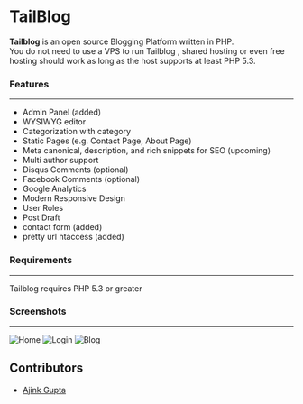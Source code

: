 # TailBlog
**Tailblog** is an open source   Blogging Platform  written in PHP.  
You do not need to use a VPS to run Tailblog , shared hosting or even free hosting should work as long as the host supports at least PHP 5.3.


### Features
---------
- Admin Panel (added)
- WYSIWYG editor 
- Categorization with category 
- Static Pages (e.g. Contact Page, About Page)
- Meta canonical, description, and rich snippets for SEO (upcoming)
- Multi author support 
- Disqus Comments (optional)
- Facebook Comments (optional)
- Google Analytics
- Modern Responsive Design
- User Roles
- Post Draft 
- contact form (added)
- pretty url htaccess (added)

### Requirements
------------
Tailblog requires PHP 5.3 or greater 

### Screenshots
-------------
![Home](https://cdn.jsdelivr.net/gh/Ajinkgupta/Tailblog@main/demo/screenshots/tailblog-unaux-com-1024x768desktop-e747f3.jpg)
![Login](https://cdn.jsdelivr.net/gh/Ajinkgupta/Tailblog@main/demo/screenshots/tailblog-unaux-com-1024x768desktop-ead604.jpg)
![Blog](https://cdn.jsdelivr.net/gh/Ajinkgupta/Tailblog@main/demo/screenshots/tailblog-unaux-com-1024x768desktop-c11d72.jpg)

Contributors
----------
- [Ajink Gupta](https://github.com/Ajinkgupta) 

